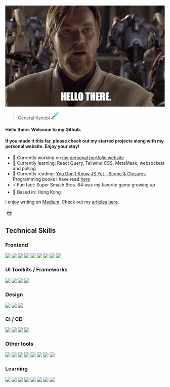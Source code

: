 ![General Kenobi](./assets/hello-there.jpeg?raw=true)

> General Kenobi <img src="./assets/bluelightsaber.png?raw=true" style="height: 24px">

#### Hello there. Welcome to my Github.

#### If you made it this far, please check out my starred projects along with my personal website. Enjoy your stay!

- 🔭 Currently working on [my personal portfolio website](https://github.com/peterkwkwan/virtual-story-code)
- 🌱 Currently learning: React Query, Tailwind CSS, MetaMask, websockets and polling
- 📘 Currently reading: [You Don't Know JS Yet - Scope & Closures](https://www.bookdepository.com/You-Dont-Know-JS-Scope-Closures-Kyle-Simpson/9781449335588). Programming books I have read [here](https://github.com/peterkwkwan/Programming_Theory/tree/main/books)
- ⚡ Fun fact: Super Smash Bros. 64 was my favorite game growing up
- 📍 Based in: Hong Kong

I enjoy writing on [Medium](https://medium.com/). Check out my [articles here](https://medium.com/@peterkwkwan).

<img src="./assets/storm_trooper.gif" style="width: 24px">

## Technical Skills

### Frontend

<div>
  <img src="https://img.shields.io/badge/JavaScript-323330?style=for-the-badge&logo=javascript&logoColor=F7DF1E">
  <img src="https://img.shields.io/badge/typescript-%23007ACC.svg?style=for-the-badge&logo=typescript&logoColor=white">
  <img src="https://img.shields.io/badge/React-20232A?style=for-the-badge&logo=react&logoColor=61DAFB">
  <img src="https://img.shields.io/badge/React_Router-CA4245?style=for-the-badge&logo=react-router&logoColor=white">
  <img src="https://img.shields.io/badge/Next-black?style=for-the-badge&logo=next.js&logoColor=white">
  <img src="https://img.shields.io/badge/HTML5-E34F26?style=for-the-badge&logo=html5&logoColor=white">
  <img src="https://img.shields.io/badge/CSS3-1572B6?style=for-the-badge&logo=css3&logoColor=white">
  <img src="https://img.shields.io/badge/SASS-hotpink.svg?style=for-the-badge&logo=SASS&logoColor=white">
  <img src="https://img.shields.io/badge/angular-%23DD0031.svg?style=for-the-badge&logo=angular&logoColor=white">
</div>

### UI Toolkits / Frameworks

<div>
  <img src="https://img.shields.io/badge/styled--components-DB7093?style=for-the-badge&logo=styled-components&logoColor=white">
  <img src="https://img.shields.io/badge/bootstrap-%23563D7C.svg?style=for-the-badge&logo=bootstrap&logoColor=white">
  <img src="https://img.shields.io/badge/MUI-%230081CB.svg?style=for-the-badge&logo=mui&logoColor=white">
  <img src="https://img.shields.io/badge/tailwindcss-%2338B2AC.svg?style=for-the-badge&logo=tailwind-css&logoColor=white">
</div>

### Design

<div>
  <img src="https://img.shields.io/badge/-Storybook-FF4785?style=for-the-badge&logo=storybook&logoColor=white">
  <img src="https://img.shields.io/badge/figma-%23F24E1E.svg?style=for-the-badge&logo=figma&logoColor=white">
  <img src="https://img.shields.io/badge/Canva-%2300C4CC.svg?style=for-the-badge&logo=Canva&logoColor=white">
</div>

### CI / CD

<div>
  <img src="https://img.shields.io/badge/git-%23F05033.svg?style=for-the-badge&logo=git&logoColor=white">
  <img src="https://img.shields.io/badge/github%20actions-%232671E5.svg?style=for-the-badge&logo=githubactions&logoColor=white">
  <img src="https://img.shields.io/badge/bitbucket-%230047B3.svg?style=for-the-badge&logo=bitbucket&logoColor=white">
  <img src="https://img.shields.io/badge/Argo%20CD-argoCD?style=for-the-badge&logo=git&color=181717">
</div>

### Other tools

<div>
  <img src="https://img.shields.io/badge/netlify-%23000000.svg?style=for-the-badge&logo=netlify&logoColor=#00C7B7">
  <img src="https://img.shields.io/badge/NPM-%23000000.svg?style=for-the-badge&logo=npm&logoColor=white">
  <img src="https://img.shields.io/badge/yarn-%232C8EBB.svg?style=for-the-badge&logo=yarn&logoColor=white">
  <img src="https://img.shields.io/badge/ESLint-4B3263?style=for-the-badge&logo=eslint&logoColor=white">
  <img src="https://img.shields.io/badge/jira-%230A0FFF.svg?style=for-the-badge&logo=jira&logoColor=white">
  <img src="https://img.shields.io/badge/confluence-%23172BF4.svg?style=for-the-badge&logo=confluence&logoColor=white">
  <img src="https://img.shields.io/badge/-Swagger-%23Clojure?style=for-the-badge&logo=swagger&logoColor=white">
  <img src="https://img.shields.io/badge/Microsoft_SharePoint-0078D4?style=for-the-badge&logo=microsoft-sharepoint&logoColor=white">
</div>

### Learning

<div>
  <img src="https://img.shields.io/badge/LeetCode-000000?style=for-the-badge&logo=LeetCode&logoColor=#d16c06">
  <img src="https://img.shields.io/badge/-Stackoverflow-FE7A16?style=for-the-badge&logo=stack-overflow&logoColor=white">
  <img src="https://img.shields.io/badge/Udemy-A435F0?style=for-the-badge&logo=Udemy&logoColor=white">
  <img src="https://img.shields.io/badge/Medium-12100E?style=for-the-badge&logo=medium&logoColor=white">
  <img src="https://img.shields.io/badge/Reddit-%23FF4500.svg?style=for-the-badge&logo=Reddit&logoColor=white">
  <img src="https://img.shields.io/badge/%3CDiscord%3E-%237289DA.svg?style=for-the-badge&logo=discord&logoColor=white">
  <img src="https://img.shields.io/badge/Coursera-%230056D2.svg?style=for-the-badge&logo=Coursera&logoColor=white">
  <img src="https://img.shields.io/badge/Codewars-B1361E?style=for-the-badge&logo=codewars&logoColor=grey">
</div>
